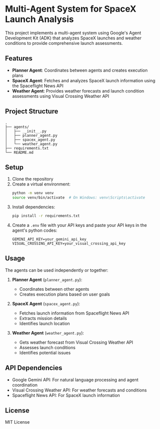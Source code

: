 # Multi-Agent System for SpaceX Launch Analysis

This project implements a multi-agent system using Google's Agent Development Kit (ADK) that analyzes SpaceX launches and weather conditions to provide comprehensive launch assessments.

## Features

- **Planner Agent**: Coordinates between agents and creates execution plans
- **SpaceX Agent**: Fetches and analyzes SpaceX launch information using the Spaceflight News API
- **Weather Agent**: Provides weather forecasts and launch condition assessments using Visual Crossing Weather API

## Project Structure

```
.
├── agents/
│   ├── __init__.py
│   ├── planner_agent.py
│   ├── spacex_agent.py
│   └── weather_agent.py
├── requirements.txt
└── README.md
```

## Setup

1. Clone the repository
2. Create a virtual environment:
   ```bash
   python -m venv venv
   source venv/bin/activate  # On Windows: venv\Scripts\activate
   ```
3. Install dependencies:
   ```bash
   pip install -r requirements.txt
   ```
4. Create a `.env` file with your API keys and paste your API keys in the agent's python codes:
   ```
   GEMINI_API_KEY=your_gemini_api_key
   VISUAL_CROSSING_API_KEY=your_visual_crossing_api_key
   ```

## Usage

The agents can be used independently or together:

1. **Planner Agent** (`planner_agent.py`):
   - Coordinates between other agents
   - Creates execution plans based on user goals

2. **SpaceX Agent** (`spacex_agent.py`):
   - Fetches launch information from Spaceflight News API
   - Extracts mission details
   - Identifies launch location

3. **Weather Agent** (`weather_agent.py`):
   - Gets weather forecast from Visual Crossing Weather API
   - Assesses launch conditions
   - Identifies potential issues

## API Dependencies

- Google Gemini API: For natural language processing and agent coordination
- Visual Crossing Weather API: For weather forecasts and conditions
- Spaceflight News API: For SpaceX launch information

## License

MIT License 
